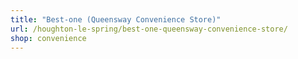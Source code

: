 ```yaml
---
title: "Best-one (Queensway Convenience Store)"
url: /houghton-le-spring/best-one-queensway-convenience-store/
shop: convenience
---
```

